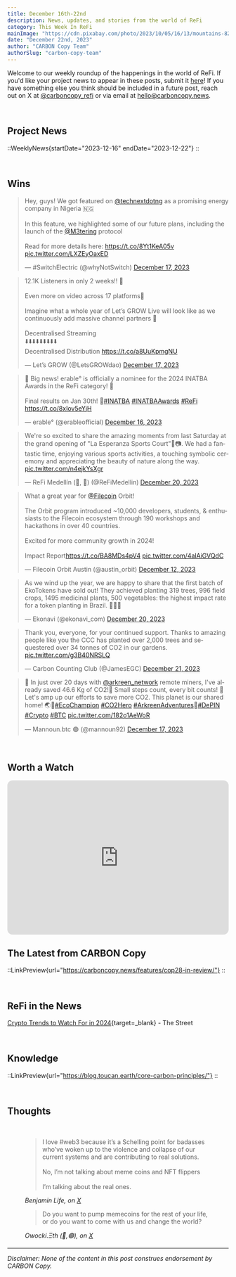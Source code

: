 ```yaml
---
title: December 16th-22nd
description: News, updates, and stories from the world of ReFi
category: This Week In ReFi
mainImage: "https://cdn.pixabay.com/photo/2023/10/05/16/13/mountains-8296344_1280.jpg"
date: "December 22nd, 2023"
author: "CARBON Copy Team"
authorSlug: "carbon-copy-team"
---
```


Welcome to our weekly roundup of the happenings in the world of ReFi. If you'd like your project news to appear in these posts, submit it [here](https://baserow.io/form/Bvg1VhbZvYjYDyylflMoYvqPA7Gogg1GDeTjzO8ku-o)! If you have something else you think should be included in a future post, reach out on X at [@carboncopy_refi](https://x.com/carboncopy_refi) or via email at hello@carboncopy.news.

<br>

## Project News

::WeeklyNews{startDate="2023-12-16" endDate="2023-12-22"}
::

<br>

## Wins

<blockquote class="twitter-tweet"><p lang="en" dir="ltr">Hey, guys! We got featured on <a href="https://twitter.com/technextdotng?ref_src=twsrc%5Etfw">@technextdotng</a> as a promising energy company in Nigeria 🇳🇬<br><br>In this feature, we highlighted some of our future plans, including the launch of the <a href="https://twitter.com/M3tering?ref_src=twsrc%5Etfw">@M3tering</a> protocol<br><br>Read for more details here: <a href="https://t.co/8Yt1KeA05v">https://t.co/8Yt1KeA05v</a> <a href="https://t.co/LXZEyOaxED">pic.twitter.com/LXZEyOaxED</a></p>&mdash; #SwitchElectric (@whyNotSwitch) <a href="https://twitter.com/whyNotSwitch/status/1736383747430273491?ref_src=twsrc%5Etfw">December 17, 2023</a></blockquote>

<blockquote class="twitter-tweet"><p lang="en" dir="ltr">12.1K Listeners in only 2 weeks!! 🤯<br><br>Even more on video across 17 platforms🤝<br><br>Imagine what a whole year of Let’s GROW Live will look like as we continuously add massive channel partners 🙌<br><br>Decentralised Streaming <br>⬇️⬇️⬇️⬇️⬇️⬇️⬇️⬇️⬇️<br>Decentralised Distribution <a href="https://t.co/a8UuKpmgNU">https://t.co/a8UuKpmgNU</a></p>&mdash; Let’s GROW (@LetsGROWdao) <a href="https://twitter.com/LetsGROWdao/status/1736308380032176186?ref_src=twsrc%5Etfw">December 17, 2023</a></blockquote>

<blockquote class="twitter-tweet"><p lang="en" dir="ltr">🌟 Big news! erable° is officially a nominee for the 2024 INATBA Awards in the ReFi category! 🤩 <br><br>Final results on Jan 30th! 🤞<a href="https://twitter.com/hashtag/INATBA?src=hash&amp;ref_src=twsrc%5Etfw">#INATBA</a> <a href="https://twitter.com/hashtag/INATBAAwards?src=hash&amp;ref_src=twsrc%5Etfw">#INATBAAwards</a> <a href="https://twitter.com/hashtag/ReFi?src=hash&amp;ref_src=twsrc%5Etfw">#ReFi</a> <a href="https://t.co/8xIov5eYjH">https://t.co/8xIov5eYjH</a></p>&mdash; erable° (@erableofficial) <a href="https://twitter.com/erableofficial/status/1736024465538945482?ref_src=twsrc%5Etfw">December 16, 2023</a></blockquote>

<blockquote class="twitter-tweet"><p lang="en" dir="ltr">We&#39;re so excited to share the amazing moments from last Saturday at the grand opening of &quot;La Esperanza Sports Court&quot;🏀📷. We had a fantastic time, enjoying various sports activities, a touching symbolic ceremony and appreciating the beauty of nature along the way. <a href="https://t.co/n4ejkYsXgr">pic.twitter.com/n4ejkYsXgr</a></p>&mdash; ReFi Medellín (🌳, 🌱) (@ReFiMedellin) <a href="https://twitter.com/ReFiMedellin/status/1737555297563287729?ref_src=twsrc%5Etfw">December 20, 2023</a></blockquote>

<blockquote class="twitter-tweet"><p lang="en" dir="ltr">What a great year for <a href="https://twitter.com/Filecoin?ref_src=twsrc%5Etfw">@Filecoin</a> Orbit!<br><br>The Orbit program introduced ~10,000 developers, students, &amp; enthusiasts to the Filecoin ecosystem through 190 workshops and hackathons in over 40 countries.<br><br>Excited for more community growth in 2024!<br><br>Impact Report<a href="https://t.co/BA8MDs4pV4">https://t.co/BA8MDs4pV4</a> <a href="https://t.co/4alAiGVQdC">pic.twitter.com/4alAiGVQdC</a></p>&mdash; Filecoin Orbit Austin (@austin_orbit) <a href="https://twitter.com/austin_orbit/status/1734693284109492564?ref_src=twsrc%5Etfw">December 12, 2023</a></blockquote>

<blockquote class="twitter-tweet"><p lang="en" dir="ltr">As we wind up the year, we are happy to share that the first batch of EkoTokens have sold out! They achieved planting 319 trees, 996 field crops, 1495 medicinal plants, 500 vegetables: the highest impact rate for a token planting in Brazil. 💚🇧🇷</p>&mdash; Ekonavi (@ekonavi_com) <a href="https://twitter.com/ekonavi_com/status/1737485620568596591?ref_src=twsrc%5Etfw">December 20, 2023</a></blockquote>

<blockquote class="twitter-tweet"><p lang="en" dir="ltr">Thank you, everyone, for your continued support. Thanks to amazing people like you the CCC has planted over 2,000 trees and sequestered over 34 tonnes of CO2 in our gardens. <a href="https://t.co/g3B40NRSLQ">pic.twitter.com/g3B40NRSLQ</a></p>&mdash; Carbon Counting Club (@JamesEGC) <a href="https://twitter.com/JamesEGC/status/1737849505067028967?ref_src=twsrc%5Etfw">December 21, 2023</a></blockquote>

<blockquote class="twitter-tweet"><p lang="en" dir="ltr">🚀 In just over 20 days with <a href="https://twitter.com/arkreen_network?ref_src=twsrc%5Etfw">@arkreen_network</a> remote miners, I&#39;ve already saved 46.6 Kg of CO2!🌿 Small steps count, every bit counts! 💪 Let&#39;s amp up our efforts to save more CO2. This planet is our shared home! 🌏💙<a href="https://twitter.com/hashtag/EcoChampion?src=hash&amp;ref_src=twsrc%5Etfw">#EcoChampion</a> <a href="https://twitter.com/hashtag/CO2Hero?src=hash&amp;ref_src=twsrc%5Etfw">#CO2Hero</a> <a href="https://twitter.com/hashtag/ArkreenAdventures?src=hash&amp;ref_src=twsrc%5Etfw">#ArkreenAdventures</a>🌱<a href="https://twitter.com/hashtag/DePIN?src=hash&amp;ref_src=twsrc%5Etfw">#DePIN</a> <a href="https://twitter.com/hashtag/Crypto?src=hash&amp;ref_src=twsrc%5Etfw">#Crypto</a> <a href="https://twitter.com/hashtag/BTC?src=hash&amp;ref_src=twsrc%5Etfw">#BTC</a> <a href="https://t.co/182o1AeWoR">pic.twitter.com/182o1AeWoR</a></p>&mdash; Mannoun.btc 🟣 (@mannoun92) <a href="https://twitter.com/mannoun92/status/1736332019787878864?ref_src=twsrc%5Etfw">December 17, 2023</a></blockquote>

<br>

## Worth a Watch

<iframe width="100%" style="border-radius:12px; aspect-ratio: 16/9" src="https://open.spotify.com/embed/episode/1QZeG4uX4fN7rbIjjmbKhk/video?utm_source=generator" width="624" height="351" frameBorder="0" allowfullscreen="" allow="autoplay; clipboard-write; encrypted-media; fullscreen; picture-in-picture" loading="lazy"></iframe>

<br>

## The Latest from CARBON Copy

::LinkPreview{url="https://carboncopy.news/features/cop28-in-review/"}
::

<br>

## ReFi in the News

<i class="bi bi-globe"></i> [Crypto Trends to Watch For in 2024](https://www.thestreet.com/crypto/innovation/crypto-trends-to-watch-for-in-2024"){target=_blank} - The Street

<br>

## Knowledge

::LinkPreview{url="https://blog.toucan.earth/core-carbon-principles/"}
::

<!-- ::LinkPreview{url="https://gbbcouncil.org/interwork-alliance-resources/cet-protocol/"}
:: -->

<br>

## Thoughts

<br>

<figure class="text-center mb-5">
  <blockquote class="blockquote">
    <span>I love #web3 because it’s a Schelling point for badasses who’ve woken up to the violence and collapse of our current systems and are contributing to real solutions.<br><br>No, I’m not talking about meme coins and NFT flippers<br><br>I’m talking about the real ones.</span>
  </blockquote>
  <figcaption class="blockquote-footer">
    <cite title="Benjamin Life">Benjamin Life, on <a href="https://x.com/omniharmonic/status/1737524306706669888?s=20" target="_blank">X</a></cite>
  </figcaption>
</figure>

<figure class="text-center mb-5">
  <blockquote class="blockquote">
    <span>Do you want to pump memecoins for the rest of your life, or do you want to come with us and change the world?</span>
  </blockquote>
  <figcaption class="blockquote-footer">
    <cite title="owocki">Owocki.Ξth (🍄,🟢), on <a href="https://x.com/owocki/status/1737810091330425327?s=20" target="_blank">X</a></cite>
  </figcaption>
</figure>

***

*Disclaimer: None of the content in this post construes endorsement by CARBON Copy.*  
